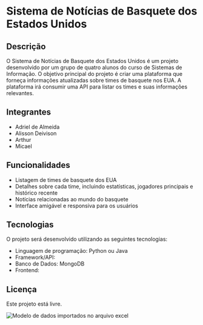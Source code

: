 # Sistema de Notícias de Basquete dos Estados Unidos

## Descrição
O Sistema de Notícias de Basquete dos Estados Unidos é um projeto desenvolvido por um grupo de quatro alunos do curso de Sistemas de Informação. O objetivo principal do projeto é criar uma plataforma que forneça informações atualizadas sobre times de basquete nos EUA. A plataforma irá consumir uma API para listar os times e suas informações relevantes.

## Integrantes
- Adriel de Almeida
- Alisson Deivison
- Arthur
- Micael

## Funcionalidades
- Listagem de times de basquete dos EUA
- Detalhes sobre cada time, incluindo estatísticas, jogadores principais e histórico recente
- Notícias relacionadas ao mundo do basquete
- Interface amigável e responsiva para os usuários

## Tecnologias
O projeto será desenvolvido utilizando as seguintes tecnologias:
- Linguagem de programação: Python ou Java
- Framework/API: 
- Banco de Dados: MongoDB
- Frontend: 


## Licença
Este projeto está livre.

![Modelo de dados importados no arquivo excel](https://uploaddeimagens.com.br/imagens/x52oXgk)